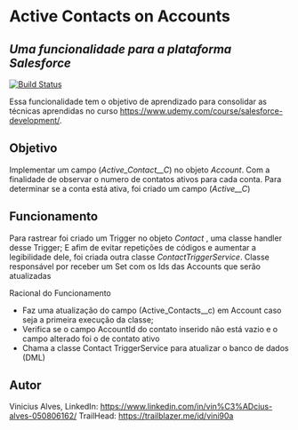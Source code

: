 # Active Contacts on Accounts
## _Uma funcionalidade para a plataforma Salesforce_

[![Build Status](https://travis-ci.org/joemccann/dillinger.svg?branch=master)](https://travis-ci.org/joemccann/dillinger)

Essa funcionalidade tem o objetivo de aprendizado para consolidar as técnicas aprendidas no curso https://www.udemy.com/course/salesforce-development/.

## Objetivo

Implementar um campo (_Active_Contact__C_) no objeto _Account_. Com a finalidade de observar o numero de contatos ativos para cada conta. 
Para determinar se a conta está ativa, foi criado um campo (_Active__C_)

## Funcionamento

Para rastrear foi criado um Trigger no objeto _Contact_ , uma classe handler desse Trigger; 
E afim de evitar repetições de códigos e aumentar a legibilidade dele, foi criada outra classe _ContactTriggerService_. Classe responsável por receber um Set<Id> com os Ids das Accounts que serão atualizadas

Racional do Funcionamento
- Faz uma atualização do campo (Active_Contacts__c) em Account caso seja a primeira execução da classe;
- Verifica se o campo AccountId do contato inserido não está vazio e o campo alterado foi o de contato ativo
- Chama a classe Contact TriggerService para atualizar o banco de dados (DML)


## Autor

Vinicius Alves,
LinkedIn: https://www.linkedin.com/in/vin%C3%ADcius-alves-050806162/
TrailHead: https://trailblazer.me/id/vini90a
